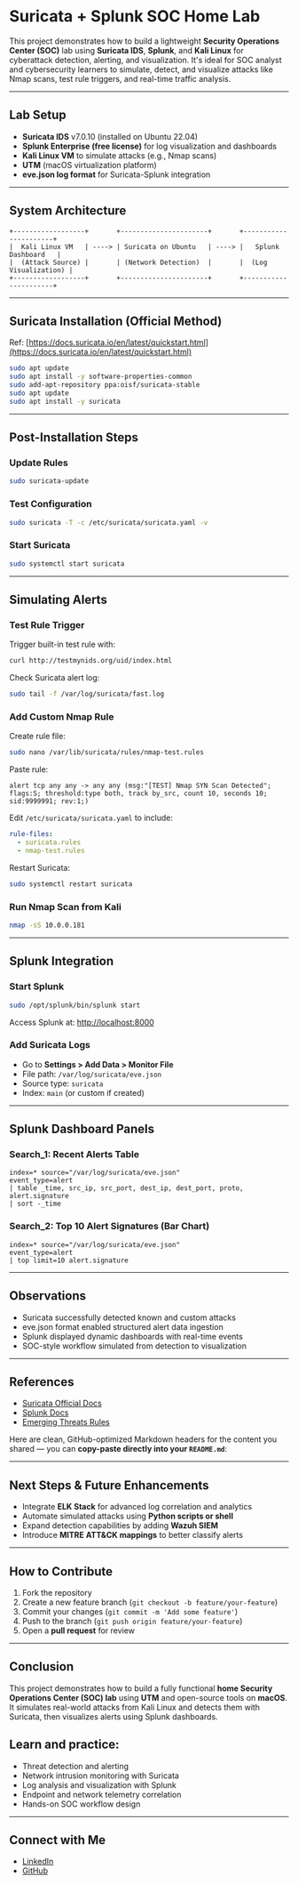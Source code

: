 # Suricata + Splunk SOC Home Lab

This project demonstrates how to build a lightweight **Security Operations Center (SOC)** lab using **Suricata IDS**, **Splunk**, and **Kali Linux** for cyberattack detection, alerting, and visualization. It's ideal for SOC analyst and cybersecurity learners to simulate, detect, and visualize attacks like Nmap scans, test rule triggers, and real-time traffic analysis.

---

## Lab Setup

- **Suricata IDS** v7.0.10 (installed on Ubuntu 22.04)
- **Splunk Enterprise (free license)** for log visualization and dashboards
- **Kali Linux VM** to simulate attacks (e.g., Nmap scans)
- **UTM** (macOS virtualization platform)
- **eve.json log format** for Suricata-Splunk integration

---

## System Architecture

```
+------------------+       +----------------------+       +----------------------+
|  Kali Linux VM   | ----> | Suricata on Ubuntu   | ----> |   Splunk Dashboard   |
|  (Attack Source) |       | (Network Detection)  |       |  (Log Visualization) |
+------------------+       +----------------------+       +----------------------+

````
---

## Suricata Installation (Official Method)

Ref: [https://docs.suricata.io/en/latest/quickstart.html](https://docs.suricata.io/en/latest/quickstart.html)

```bash
sudo apt update
sudo apt install -y software-properties-common
sudo add-apt-repository ppa:oisf/suricata-stable
sudo apt update
sudo apt install -y suricata
````

---

## Post-Installation Steps

### Update Rules

```bash
sudo suricata-update
```

### Test Configuration

```bash
sudo suricata -T -c /etc/suricata/suricata.yaml -v
```

### Start Suricata

```bash
sudo systemctl start suricata
```

---

## Simulating Alerts

### Test Rule Trigger

Trigger built-in test rule with:

```bash
curl http://testmynids.org/uid/index.html
```

Check Suricata alert log:

```bash
sudo tail -f /var/log/suricata/fast.log
```

### Add Custom Nmap Rule

Create rule file:

```bash
sudo nano /var/lib/suricata/rules/nmap-test.rules
```

Paste rule:

```
alert tcp any any -> any any (msg:"[TEST] Nmap SYN Scan Detected"; flags:S; threshold:type both, track by_src, count 10, seconds 10; sid:9999991; rev:1;)
```

Edit `/etc/suricata/suricata.yaml` to include:

```yaml
rule-files:
  - suricata.rules
  - nmap-test.rules
```

Restart Suricata:

```bash
sudo systemctl restart suricata
```

###  Run Nmap Scan from Kali

```bash
nmap -sS 10.0.0.181
```

---

## Splunk Integration

### Start Splunk

```bash
sudo /opt/splunk/bin/splunk start
```

Access Splunk at: [http://localhost:8000](http://localhost:8000)

### Add Suricata Logs

* Go to **Settings > Add Data > Monitor File**
* File path: `/var/log/suricata/eve.json`
* Source type: `suricata`
* Index: `main` (or custom if created)

---

## Splunk Dashboard Panels

### Search_1: Recent Alerts Table

```spl
index=* source="/var/log/suricata/eve.json"
event_type=alert
| table _time, src_ip, src_port, dest_ip, dest_port, proto, alert.signature
| sort -_time
```

### Search_2: Top 10 Alert Signatures (Bar Chart)

```spl
index=* source="/var/log/suricata/eve.json"
event_type=alert
| top limit=10 alert.signature
```

---

##  Observations

* Suricata successfully detected known and custom attacks
* eve.json format enabled structured alert data ingestion
* Splunk displayed dynamic dashboards with real-time events
* SOC-style workflow simulated from detection to visualization

---
##  References

* [Suricata Official Docs](https://docs.suricata.io/en/latest/)
* [Splunk Docs](https://docs.splunk.com/)
* [Emerging Threats Rules](https://rules.emergingthreats.net/)

Here are clean, GitHub-optimized Markdown headers for the content you shared — you can **copy-paste directly into your `README.md`**:

---

##  Next Steps & Future Enhancements

* Integrate **ELK Stack** for advanced log correlation and analytics
* Automate simulated attacks using **Python scripts or shell**
* Expand detection capabilities by adding **Wazuh SIEM**
* Introduce **MITRE ATT\&CK mappings** to better classify alerts
  
---

## How to Contribute

1. Fork the repository
2. Create a new feature branch (`git checkout -b feature/your-feature`)
3. Commit your changes (`git commit -m 'Add some feature'`)
4. Push to the branch (`git push origin feature/your-feature`)
5. Open a **pull request** for review

---

## Conclusion

This project demonstrates how to build a fully functional **home Security Operations Center (SOC) lab** using **UTM** and open-source tools on **macOS**. It simulates real-world attacks from Kali Linux and detects them with Suricata, then visualizes alerts using Splunk dashboards.

## Learn and practice:

* Threat detection and alerting
* Network intrusion monitoring with Suricata
* Log analysis and visualization with Splunk
* Endpoint and network telemetry correlation
* Hands-on SOC workflow design

---

## Connect with Me

*  [LinkedIn](https://www.linkedin.com/in/palakgupta2405)
*  [GitHub](https://github.com/Palak-2424)

